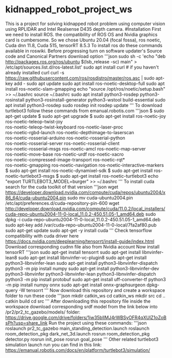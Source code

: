 # kidnapped_robot_project_ws
This is a project for solving kidnapped robot problem using computer vision using RPLIDAR and Intel Realsense D435 depth camera.
#Installation
First we need to install ROS. the compatibility of ROS OS and Nvidia graphics card is cumbersome. So we chose Ubuntu 20.04 (focal fossa), ros noetic, Cuda dnn 11.8, Cuda 515, tensorRT 8.5.3
To install ros do these commands available in roswiki. Before progressing turn on software updater's Source code and Canonical Partners download option
'''json
sudo sh -c 'echo "deb http://packages.ros.org/ros/ubuntu $(lsb_release -sc) main" > /etc/apt/sources.list.d/ros-latest.list'
sudo apt install curl # if you haven't already installed curl
curl -s https://raw.githubusercontent.com/ros/rosdistro/master/ros.asc | sudo apt-key add -
sudo apt update
sudo apt install ros-noetic-desktop-full
sudo apt install ros-noetic-slam-gmapping
echo "source /opt/ros/noetic/setup.bash" >> ~/.bashrc
source ~/.bashrc
sudo apt install python3-rosdep python3-rosinstall python3-rosinstall-generator python3-wstool build-essential
sudo apt install python3-rosdep
sudo rosdep init
rosdep update
'''
To download turtlebot3 follow these commands from emanual.robotis.com
'''json
$ sudo apt-get update
$ sudo apt-get upgrade
$ sudo apt-get install ros-noetic-joy ros-noetic-teleop-twist-joy \
  ros-noetic-teleop-twist-keyboard ros-noetic-laser-proc \
  ros-noetic-rgbd-launch ros-noetic-depthimage-to-laserscan \
  ros-noetic-rosserial-arduino ros-noetic-rosserial-python \
  ros-noetic-rosserial-server ros-noetic-rosserial-client \
  ros-noetic-rosserial-msgs ros-noetic-amcl ros-noetic-map-server \
  ros-noetic-move-base ros-noetic-urdf ros-noetic-xacro \
  ros-noetic-compressed-image-transport ros-noetic-rqt* \
  ros-noetic-gmapping ros-noetic-navigation ros-noetic-interactive-markers
$ sudo apt-get install ros-noetic-dynamixel-sdk
$ sudo apt-get install ros-noetic-turtlebot3-msgs
$ sudo apt-get install ros-noetic-turtlebot3
echo "export TURTLEBOT3_MODEL=burger" >> ~/.bashrc
'''
To install cuda search for the cuda toolkit of that version
'''json
wget https://developer.download.nvidia.com/compute/cuda/repos/ubuntu2004/x86_64/cuda-ubuntu2004.pin
sudo mv cuda-ubuntu2004.pin /etc/apt/preferences.d/cuda-repository-pin-600
wget http://developer.download.nvidia.com/compute/cuda/11.0.2/local_installers/cuda-repo-ubuntu2004-11-0-local_11.0.2-450.51.05-1_amd64.deb
sudo dpkg -i cuda-repo-ubuntu2004-11-0-local_11.0.2-450.51.05-1_amd64.deb
sudo apt-key add /var/cuda-repo-ubuntu2004-11-0-local/7fa2af80.pub
sudo apt-get update
sudo apt-get -y install cuda
'''
Check tensorflow compatibility with cuda driver here https://docs.nvidia.com/deeplearning/tensorrt/install-guide/index.html
Download corresponding cudnn file also from Nvidia account
Now install tensorRT
'''json
sudo apt-get install tensorrt
sudo apt-get install libnvinfer-lean8
sudo apt-get install libnvinfer-vc-plugin8
sudo apt-get install python3-libnvinfer-lean
sudo apt-get install python3-libnvinfer-dispatch
python3 -m pip install numpy
sudo apt-get install python3-libnvinfer-dev
python3-libnvinfer
python3-libnvinfer-lean
python3-libnvinfer-dispatch
python3 -m pip install protobuf
sudo apt-get install uff-converter-tf
python3 -m pip install numpy onnx
sudo apt-get install onnx-graphsurgeon
dpkg-query -W tensorrt
'''
Now download this repository and create a workspace folder to run these code
'''json
mkdir catkin_ws
cd catkin_ws
mkdir src
cd ..
catkin build
cd src
'''
After downloading this repository file inside the workspace download corresponding srdf model from the link below into /pr2/pr2_tc_gazebo/models/ folder:
https://drive.google.com/drive/folders/1jw35blIMJ4rWBSyOFR4qXUlZ1oZoBsPh?usp=share_link
Run the project using these commands:
'''json
roslaunch pr2_tc_gazebo main_standing_detection.launch
roslaunch room_detection_pkg dark_net_3d.launch
rosrun room_detection_pkg detector.py
rosrun init_pose
rosrun goal_pose
'''
Other related turtlebot3 simulation launch run you can find in this link:
https://emanual.robotis.com/docs/en/platform/turtlebot3/simulation/
